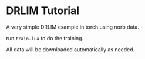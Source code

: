 DRLIM Tutorial
===============

A very simple DRLIM example in torch using norb data.

run ```train.lua``` to do the training.

All data will be downloaded automatically as needed.
